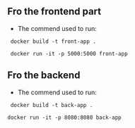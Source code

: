 ## Fro the frontend part

* The commend used to run: 

 `` docker build -t front-app .``

 `` docker run -it -p 5000:5000 front-app``

## Fro the backend

* The commend used to run: 

 `` docker build -t back-app .``

 ``docker run -it -p 8080:8080 back-app``
 

